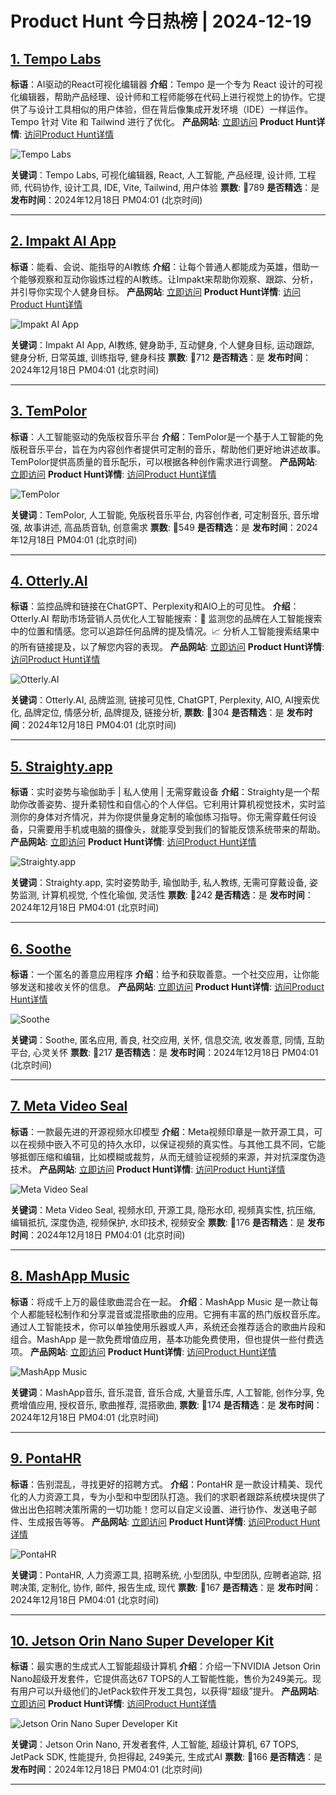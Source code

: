 # Product Hunt 今日热榜 | 2024-12-19

## [1. Tempo Labs](https://www.producthunt.com/posts/tempo-labs?utm_campaign=producthunt-api&utm_medium=api-v2&utm_source=Application%3A+phtrends+%28ID%3A+147529%29)
**标语**：AI驱动的React可视化编辑器
**介绍**：Tempo 是一个专为 React 设计的可视化编辑器，帮助产品经理、设计师和工程师能够在代码上进行视觉上的协作。它提供了与设计工具相似的用户体验，但在背后像集成开发环境（IDE）一样运作。Tempo 针对 Vite 和 Tailwind 进行了优化。
**产品网站**: [立即访问](https://www.producthunt.com/r/MGH3AG5LJQV3ME?utm_campaign=producthunt-api&utm_medium=api-v2&utm_source=Application%3A+phtrends+%28ID%3A+147529%29)
**Product Hunt详情**: [访问Product Hunt详情](https://www.producthunt.com/posts/tempo-labs?utm_campaign=producthunt-api&utm_medium=api-v2&utm_source=Application%3A+phtrends+%28ID%3A+147529%29)

![Tempo Labs](https://ph-files.imgix.net/c8e17a8f-6fb2-4fc6-bd02-00cbecdf398c.png?auto=format&fit=crop&frame=1&h=512&w=1024)

**关键词**：Tempo Labs, 可视化编辑器, React, 人工智能, 产品经理, 设计师, 工程师, 代码协作, 设计工具, IDE, Vite, Tailwind, 用户体验
**票数**: 🔺789
**是否精选**：是
**发布时间**：2024年12月18日 PM04:01 (北京时间)

---

## [2. Impakt AI App](https://www.producthunt.com/posts/impakt-ai-app?utm_campaign=producthunt-api&utm_medium=api-v2&utm_source=Application%3A+phtrends+%28ID%3A+147529%29)
**标语**：能看、会说、能指导的AI教练
**介绍**：让每个普通人都能成为英雄，借助一个能够观察和互动你锻炼过程的AI教练。让Impakt来帮助你观察、跟踪、分析，并引导你实现个人健身目标。
**产品网站**: [立即访问](https://www.producthunt.com/r/ERBMTFBXDDR4DY?utm_campaign=producthunt-api&utm_medium=api-v2&utm_source=Application%3A+phtrends+%28ID%3A+147529%29)
**Product Hunt详情**: [访问Product Hunt详情](https://www.producthunt.com/posts/impakt-ai-app?utm_campaign=producthunt-api&utm_medium=api-v2&utm_source=Application%3A+phtrends+%28ID%3A+147529%29)

![Impakt AI App](https://ph-files.imgix.net/f0a1c227-3597-4c42-987e-ae07a20dfe0e.jpeg?auto=format&fit=crop&frame=1&h=512&w=1024)

**关键词**：Impakt AI App, AI教练, 健身助手, 互动健身, 个人健身目标, 运动跟踪, 健身分析, 日常英雄, 训练指导, 健身科技
**票数**: 🔺712
**是否精选**：是
**发布时间**：2024年12月18日 PM04:01 (北京时间)

---

## [3. TemPolor](https://www.producthunt.com/posts/tempolor-2?utm_campaign=producthunt-api&utm_medium=api-v2&utm_source=Application%3A+phtrends+%28ID%3A+147529%29)
**标语**：人工智能驱动的免版权音乐平台
**介绍**：TemPolor是一个基于人工智能的免版税音乐平台，旨在为内容创作者提供可定制的音乐，帮助他们更好地讲述故事。TemPolor提供高质量的音乐配乐，可以根据各种创作需求进行调整。
**产品网站**: [立即访问](https://www.producthunt.com/r/HZCEJFRL4ET62M?utm_campaign=producthunt-api&utm_medium=api-v2&utm_source=Application%3A+phtrends+%28ID%3A+147529%29)
**Product Hunt详情**: [访问Product Hunt详情](https://www.producthunt.com/posts/tempolor-2?utm_campaign=producthunt-api&utm_medium=api-v2&utm_source=Application%3A+phtrends+%28ID%3A+147529%29)

![TemPolor](https://ph-files.imgix.net/ad624c13-ff4e-48a5-9016-51e660f6c02a.png?auto=format&fit=crop&frame=1&h=512&w=1024)

**关键词**：TemPolor, 人工智能, 免版税音乐平台, 内容创作者, 可定制音乐, 音乐增强, 故事讲述, 高品质音轨, 创意需求
**票数**: 🔺549
**是否精选**：是
**发布时间**：2024年12月18日 PM04:01 (北京时间)

---

## [4. Otterly.AI](https://www.producthunt.com/posts/otterly-ai-2?utm_campaign=producthunt-api&utm_medium=api-v2&utm_source=Application%3A+phtrends+%28ID%3A+147529%29)
**标语**：监控品牌和链接在ChatGPT、Perplexity和AIO上的可见性。
**介绍**：Otterly.AI 帮助市场营销人员优化人工智能搜索：🔗 监测您的品牌在人工智能搜索中的位置和情感。您可以追踪任何品牌的提及情况。📈 分析人工智能搜索结果中的所有链接提及，以了解您内容的表现。
**产品网站**: [立即访问](https://www.producthunt.com/r/PANN567VSEOC2L?utm_campaign=producthunt-api&utm_medium=api-v2&utm_source=Application%3A+phtrends+%28ID%3A+147529%29)
**Product Hunt详情**: [访问Product Hunt详情](https://www.producthunt.com/posts/otterly-ai-2?utm_campaign=producthunt-api&utm_medium=api-v2&utm_source=Application%3A+phtrends+%28ID%3A+147529%29)

![Otterly.AI](https://ph-files.imgix.net/dc6a3b5e-b722-46db-9c75-986b9ddf8dbf.png?auto=format&fit=crop&frame=1&h=512&w=1024)

**关键词**：Otterly.AI, 品牌监测, 链接可见性, ChatGPT, Perplexity, AIO, AI搜索优化, 品牌定位, 情感分析, 品牌提及, 链接分析,
**票数**: 🔺304
**是否精选**：是
**发布时间**：2024年12月18日 PM04:01 (北京时间)

---

## [5. Straighty.app](https://www.producthunt.com/posts/straighty-app?utm_campaign=producthunt-api&utm_medium=api-v2&utm_source=Application%3A+phtrends+%28ID%3A+147529%29)
**标语**：实时姿势与瑜伽助手 | 私人使用 | 无需穿戴设备
**介绍**：Straighty是一个帮助你改善姿势、提升柔韧性和自信心的个人伴侣。它利用计算机视觉技术，实时监测你的身体对齐情况，并为你提供量身定制的瑜伽练习指导。你无需穿戴任何设备，只需要用手机或电脑的摄像头，就能享受到我们的智能反馈系统带来的帮助。
**产品网站**: [立即访问](https://www.producthunt.com/r/FDJ2OYFAMLEJBJ?utm_campaign=producthunt-api&utm_medium=api-v2&utm_source=Application%3A+phtrends+%28ID%3A+147529%29)
**Product Hunt详情**: [访问Product Hunt详情](https://www.producthunt.com/posts/straighty-app?utm_campaign=producthunt-api&utm_medium=api-v2&utm_source=Application%3A+phtrends+%28ID%3A+147529%29)

![Straighty.app](https://ph-files.imgix.net/f34aa1d8-17f1-48c4-b1f3-1aa80124e228.jpeg?auto=format&fit=crop&frame=1&h=512&w=1024)

**关键词**：Straighty.app, 实时姿势助手, 瑜伽助手, 私人教练, 无需可穿戴设备, 姿势监测, 计算机视觉, 个性化瑜伽, 灵活性
**票数**: 🔺242
**是否精选**：是
**发布时间**：2024年12月18日 PM04:01 (北京时间)

---

## [6. Soothe](https://www.producthunt.com/posts/soothe-4?utm_campaign=producthunt-api&utm_medium=api-v2&utm_source=Application%3A+phtrends+%28ID%3A+147529%29)
**标语**：一个匿名的善意应用程序
**介绍**：给予和获取善意。一个社交应用，让你能够发送和接收关怀的信息。
**产品网站**: [立即访问](https://www.producthunt.com/r/CP5NOA7Z5CXVGH?utm_campaign=producthunt-api&utm_medium=api-v2&utm_source=Application%3A+phtrends+%28ID%3A+147529%29)
**Product Hunt详情**: [访问Product Hunt详情](https://www.producthunt.com/posts/soothe-4?utm_campaign=producthunt-api&utm_medium=api-v2&utm_source=Application%3A+phtrends+%28ID%3A+147529%29)

![Soothe](https://ph-files.imgix.net/e0346ffc-485a-4934-ba7b-59029b624d06.jpeg?auto=format&fit=crop&frame=1&h=512&w=1024)

**关键词**：Soothe, 匿名应用, 善良, 社交应用, 关怀, 信息交流, 收发善意, 同情, 互助平台, 心灵关怀
**票数**: 🔺217
**是否精选**：是
**发布时间**：2024年12月18日 PM04:01 (北京时间)

---

## [7. Meta Video Seal](https://www.producthunt.com/posts/meta-video-seal?utm_campaign=producthunt-api&utm_medium=api-v2&utm_source=Application%3A+phtrends+%28ID%3A+147529%29)
**标语**：一款最先进的开源视频水印模型
**介绍**：Meta视频印章是一款开源工具，可以在视频中嵌入不可见的持久水印，以保证视频的真实性。与其他工具不同，它能够抵御压缩和编辑，比如模糊或裁剪，从而无缝验证视频的来源，并对抗深度伪造技术。
**产品网站**: [立即访问](https://www.producthunt.com/r/HPIBZR4PQCNET5?utm_campaign=producthunt-api&utm_medium=api-v2&utm_source=Application%3A+phtrends+%28ID%3A+147529%29)
**Product Hunt详情**: [访问Product Hunt详情](https://www.producthunt.com/posts/meta-video-seal?utm_campaign=producthunt-api&utm_medium=api-v2&utm_source=Application%3A+phtrends+%28ID%3A+147529%29)

![Meta Video Seal](https://ph-files.imgix.net/8c48ac74-446c-4fe6-9e32-b74b9718b5a7.png?auto=format&fit=crop&frame=1&h=512&w=1024)

**关键词**：Meta Video Seal, 视频水印, 开源工具, 隐形水印, 视频真实性, 抗压缩, 编辑抵抗, 深度伪造, 视频保护, 水印技术, 视频安全
**票数**: 🔺176
**是否精选**：是
**发布时间**：2024年12月18日 PM04:01 (北京时间)

---

## [8. MashApp Music](https://www.producthunt.com/posts/mashapp-music-2?utm_campaign=producthunt-api&utm_medium=api-v2&utm_source=Application%3A+phtrends+%28ID%3A+147529%29)
**标语**：将成千上万的最佳歌曲混合在一起。
**介绍**：MashApp Music 是一款让每个人都能轻松制作和分享混音或混搭歌曲的应用。它拥有丰富的热门版权音乐库。通过人工智能技术，你可以单独使用乐器或人声，系统还会推荐适合的歌曲片段和组合。MashApp 是一款免费增值应用，基本功能免费使用，但也提供一些付费选项。
**产品网站**: [立即访问](https://www.producthunt.com/r/C27FBTH3AOVCWQ?utm_campaign=producthunt-api&utm_medium=api-v2&utm_source=Application%3A+phtrends+%28ID%3A+147529%29)
**Product Hunt详情**: [访问Product Hunt详情](https://www.producthunt.com/posts/mashapp-music-2?utm_campaign=producthunt-api&utm_medium=api-v2&utm_source=Application%3A+phtrends+%28ID%3A+147529%29)

![MashApp Music](https://ph-files.imgix.net/2a35808f-e1af-4675-9d71-9b23dec82af9.png?auto=format&fit=crop&frame=1&h=512&w=1024)

**关键词**：MashApp音乐, 音乐混音, 音乐合成, 大量音乐库, 人工智能, 创作分享, 免费增值应用, 授权音乐, 歌曲推荐, 混搭歌曲,
**票数**: 🔺174
**是否精选**：是
**发布时间**：2024年12月18日 PM04:01 (北京时间)

---

## [9. PontaHR](https://www.producthunt.com/posts/pontahr?utm_campaign=producthunt-api&utm_medium=api-v2&utm_source=Application%3A+phtrends+%28ID%3A+147529%29)
**标语**：告别混乱，寻找更好的招聘方式。
**介绍**：PontaHR 是一款设计精美、现代化的人力资源工具，专为小型和中型团队打造。我们的求职者跟踪系统模块提供了做出出色招聘决策所需的一切功能！您可以自定义设置、进行协作、发送电子邮件、生成报告等等。
**产品网站**: [立即访问](https://www.producthunt.com/r/7DTEIUVKHVLE2L?utm_campaign=producthunt-api&utm_medium=api-v2&utm_source=Application%3A+phtrends+%28ID%3A+147529%29)
**Product Hunt详情**: [访问Product Hunt详情](https://www.producthunt.com/posts/pontahr?utm_campaign=producthunt-api&utm_medium=api-v2&utm_source=Application%3A+phtrends+%28ID%3A+147529%29)

![PontaHR](https://ph-files.imgix.net/f453f5b1-857e-4fb9-9502-48dbdd55d926.png?auto=format&fit=crop&frame=1&h=512&w=1024)

**关键词**：PontaHR, 人力资源工具, 招聘系统, 小型团队, 中型团队, 应聘者追踪, 招聘决策, 定制化, 协作, 邮件, 报告生成, 现代
**票数**: 🔺167
**是否精选**：是
**发布时间**：2024年12月18日 PM04:01 (北京时间)

---

## [10. Jetson Orin Nano Super Developer Kit](https://www.producthunt.com/posts/jetson-orin-nano-super-developer-kit?utm_campaign=producthunt-api&utm_medium=api-v2&utm_source=Application%3A+phtrends+%28ID%3A+147529%29)
**标语**：最实惠的生成式人工智能超级计算机
**介绍**：介绍一下NVIDIA Jetson Orin Nano超级开发套件，它提供高达67 TOPS的人工智能性能，售价为249美元。现有用户可以升级他们的JetPack软件开发工具包，以获得“超级”提升。
**产品网站**: [立即访问](https://www.producthunt.com/r/FWLBAX4ZSLBMX6?utm_campaign=producthunt-api&utm_medium=api-v2&utm_source=Application%3A+phtrends+%28ID%3A+147529%29)
**Product Hunt详情**: [访问Product Hunt详情](https://www.producthunt.com/posts/jetson-orin-nano-super-developer-kit?utm_campaign=producthunt-api&utm_medium=api-v2&utm_source=Application%3A+phtrends+%28ID%3A+147529%29)

![Jetson Orin Nano Super Developer Kit](https://ph-files.imgix.net/92691715-e249-4bbb-88d4-1d40acb5102b.jpeg?auto=format&fit=crop&frame=1&h=512&w=1024)

**关键词**：Jetson Orin Nano, 开发者套件, 人工智能, 超级计算机, 67 TOPS, JetPack SDK, 性能提升, 负担得起, 249美元, 生成式AI
**票数**: 🔺166
**是否精选**：是
**发布时间**：2024年12月18日 PM04:01 (北京时间)

---

